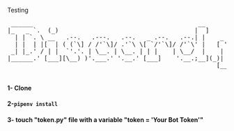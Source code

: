 Testing
<pre>
 ______                                             __                     
|_   _ `.  (_)                                     |  ]                    
  | | `. \ __   .--.   .---.   .--.   _ .--.   .--.| |    _ .--.   _   __  
  | |  | |[  | ( (`\] / /'`\]/ .'`\ \[ `/'`\]/ /'`\' |   [ '/'`\ \[ \ [  ] 
 _| |_.' / | |  `'.'. | \__. | \__. | | |    | \__/  |    | \__/ | \ '/ /  
|______.' [___][\__) )'.___.' '.__.' [___]    '.__.;__](_)| ;.__/[\_:  /   
                                                         [__|     \__.'    

</pre>

#### 1- Clone
#### 2-<code>pipenv install</code>
#### 3- touch "token.py" file with a variable "token = 'Your Bot Token'" 

